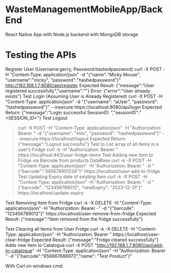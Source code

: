 # WasteManagementMobileApp/BackEnd
React Native App with Node.js backend with MongoDB storage 

# Testing the APIs
Register User (Username:gerry, Password:hashedpassword)
curl -X POST -H "Content-Type: application/json" -d "{\"name\":\"Micky Mouse\", \"username\":\"micky\", \"password\":\"hashedpassword\"}" http://192.168.1.7:8080/api/register
Expected Result: {"message":"User registered successfully","username":"<USERNAME>"}
Error: {"error":"User already exists"}
Test Login (Assuming User is Already Registered)
curl -X POST -H "Content-Type: application/json" -d "{\"username\": \"aUser\", \"password\": \"hashedpassword\"}" --insecure https://localhost:8080/api/login
Expected Return: {"message":"Login successful SessionID: ","sessionID":"<SESSION_ID>"}
Test Logout
>curl -X POST -H "Content-Type: application/json" -H "Authorization: Bearer <Token from login>" -d "{\"username\": \"milo\", \"password\": \"hashedpassword\"}" --insecure https://localhost/logout
Expected Return: {"message":"Logout successful"}
Test to List array of all items in a user’s Fridge
curl -k -H "Authorization: Bearer <Token>" https://localhost:443/user-fridge-items
Test Adding new item to Fridge via Barcode from products DataBase
curl -k -X POST -H "Content-Type: application/json" -H "Authorization: Bearer <Auth Token>" -d "{\"barcode\":\"345678901234\"}" https://localhost/user-add-to-fridge
Test Updating Expiry date of existing Item
curl -k -X POST -H "Content-Type: application/json" -H "Authorization: Bearer <Auth Token>" -d "{\"barcode\": \"123456789012\", \"newExpiry\": \"2023-12-31\"}" https://localhost/update-expiry

Test Removing Item from Fridge
curl -k -X DELETE -H "Content-Type: application/json" -H "Authorization: Bearer <Token>-" -d "{\"barcode\": \"123456789012\"}" https://localhost/user-remove-from-fridge
Expected Result: {"message":"Item removed from the fridge successfully"}

Test Clearing all Items from User Fridge 
curl -k -X DELETE -H "Content-Type: application/json" -H "Authorization: Bearer <Token>" https://localhost/user-clear-fridge
Expected Result: {"message":"Fridge cleared successfully"}
Adds new item to Catalogue
curl -X POST "http://192.168.1.7:8080/api/add-to-catalogue" -H "Content-Type: application/json" -H "Authorization: Bearer <Token>" -d "{\"barcode\":\"656667686972\",\"name\": \"Test Product\"}"

With Curl on windows cmd:
